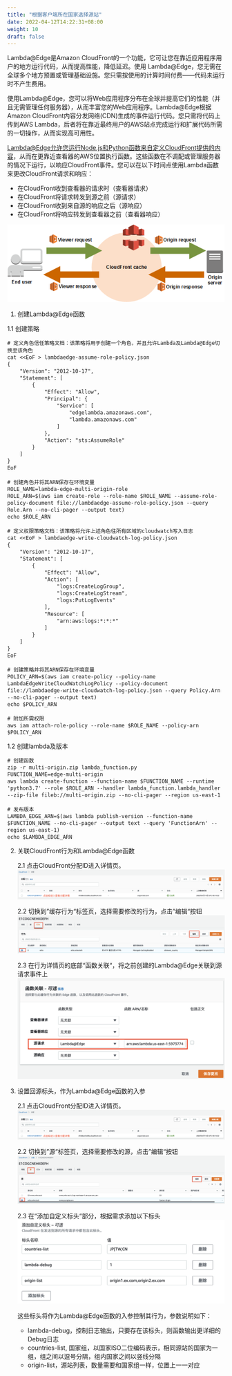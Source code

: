 ```yaml
---
title: "根据客户端所在国家选择源站"
date: 2022-04-12T14:22:31+08:00
weight: 10
draft: false
---
```


Lambda@Edge是Amazon CloudFront的一个功能，它可让您在靠近应用程序用户的地方运行代码，从而提高性能，降低延迟。使用 Lambda@Edge，您无需在全球多个地方预置或管理基础设施。您只需按使用的计算时间付费——代码未运行时不产生费用。

使用Lambda@Edge，您可以将Web应用程序分布在全球并提高它们的性能（并且无需管理任何服务器），从而丰富您的Web应用程序。Lambda@Edge根据Amazon CloudFront内容分发网络(CDN)生成的事件运行代码。您只需将代码上传到AWS Lambda，后者将在靠近最终用户的AWS站点完成运行和扩展代码所需的一切操作，从而实现高可用性。

Lambda@Edge允许您运行Node.js和Python函数来自定义CloudFront提供的内容，从而在更靠近查看器的AWS位置执行函数。这些函数在不调配或管理服务器的情况下运行，以响应CloudFront事件。您可以在以下时间点使用Lambda函数来更改CloudFront请求和响应：

- 在CloudFront收到查看器的请求时（查看器请求）
- 在CloudFront将请求转发到源之前（源请求）
- 在CloudFront收到来自源的响应之后（源响应）
- 在CloudFront将响应转发到查看器之前（查看器响应）

![修改分配](/images/cloudfront-events-that-trigger-lambda-functions.png?classes=border)

1. 创建Lambda@Edge函数

1.1 创建策略
    
    # 定义角色信任策略文档：该策略将用于创建一个角色，并且允许Lambda及Lambda@Edge切换至该角色
    cat <<EoF > lambdaedge-assume-role-policy.json
    {
        "Version": "2012-10-17",
        "Statement": [
            {
                "Effect": "Allow",
                "Principal": {
                    "Service": [
                        "edgelambda.amazonaws.com",
                        "lambda.amazonaws.com"
                    ]
                },
                "Action": "sts:AssumeRole"
            }
        ]
    }
    EoF

    # 创建角色并将其ARN保存在环境变量
    ROLE_NAME=lambda-edge-multi-origin-role
    ROLE_ARN=$(aws iam create-role --role-name $ROLE_NAME --assume-role-policy-document file://lambdaedge-assume-role-policy.json --query Role.Arn --no-cli-pager --output text)
    echo $ROLE_ARN

    # 定义权限策略文档：该策略将允许上述角色往所有区域的cloudwatch写入日志
    cat <<EoF > lambdaedge-write-cloudwatch-log-policy.json
    {
        "Version": "2012-10-17",
        "Statement": [
            {
                "Effect": "Allow",
                "Action": [
                    "logs:CreateLogGroup",
                    "logs:CreateLogStream",
                    "logs:PutLogEvents"
                ],
                "Resource": [
                    "arn:aws:logs:*:*:*"
                ]
            }
        ]
    }
    EoF

    # 创建策略并将其ARN保存在环境变量
    POLICY_ARN=$(aws iam create-policy --policy-name LambdaEdgeWriteCloudWatchLogPolicy --policy-document  file://lambdaedge-write-cloudwatch-log-policy.json --query Policy.Arn --no-cli-pager --output text)
    echo $POLICY_ARN

    # 附加所需权限
    aws iam attach-role-policy --role-name $ROLE_NAME --policy-arn $POLICY_ARN

1.2 创建lambda及版本

    # 创建函数
    zip -r multi-origin.zip lambda_function.py
    FUNCTION_NAME=edge-multi-origin
    aws lambda create-function --function-name $FUNCTION_NAME --runtime 'python3.7' --role $ROLE_ARN --handler lambda_function.lambda_handler --zip-file fileb://multi-origin.zip --no-cli-pager --region us-east-1

    # 发布版本 
    LAMBDA_EDGE_ARN=$(aws lambda publish-version --function-name $FUNCTION_NAME --no-cli-pager --output text --query 'FunctionArn' --region us-east-1)
    echo $LAMBDA_EDGE_ARN

2. 关联CloudFront行为和Lambda@Edge函数

    2.1 点击CloudFront分配ID进入详情页。
    ![修改分配](/images/modify_distribution.png?classes=border)

    2.2 切换到”缓存行为“标签页，选择需要修改的行为，点击”编辑“按钮
    ![修改行为](/images/modify_behaviour.png?classes=border)

    2.3 在行为详情页的底部“函数关联“，将之前创建的Lambda@Edge关联到源请求事件上
    ![函数关联](/images/assocaite_lambda_edge.png?classes=border)

3. 设置回源标头，作为Lambda@Edge函数的入参

    2.1 点击CloudFront分配ID进入详情页。
    ![修改分配](/images/modify_distribution.png?classes=border)

    2.2 切换到”源“标签页，选择需要修改的源，点击”编辑“按钮
    ![修改源](/images/modify_origin.png?classes=border)

    2.3 在“添加自定义标头“部分，根据需求添加以下标头
    ![添加自定义标头](/images/add_origin_header.png?classes=border)

    这些标头将作为Lambda@Edge函数的入参控制其行为，参数说明如下：
    - lambda-debug，控制日志输出，只要存在该标头，则函数输出更详细的Debug日志
    - countries-list, 国家组，以国家ISO二位编码表示，相同源站的国家为一组，组之间以逗号分隔，组内国家之间以竖线分隔
    - origin-list，源站列表，数量需要和国家组一样，位置上一一对应
